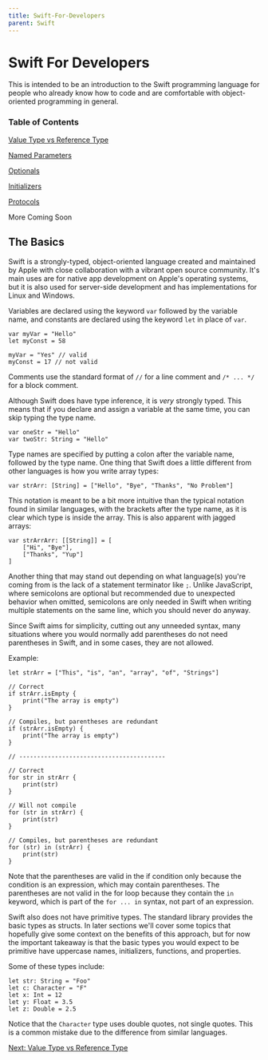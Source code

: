```yaml
---
title: Swift-For-Developers
parent: Swift
---
```

# Swift For Developers

This is intended to be an introduction to the Swift programming language for people who already know how to code and are comfortable with object-oriented programming in general.

### Table of Contents

[Value Type vs Reference Type](1-struct-class.md)

[Named Parameters](2-named-parameters.md)

[Optionals](3-optionals.md)

[Initializers](4-initializers.md)

[Protocols](5-protocols.md)

More Coming Soon

## The Basics
Swift is a strongly-typed, object-oriented language created and maintained by Apple with close collaboration with a vibrant open source community. It's main uses are for native app development on Apple's operating systems, but it is also used for server-side development and has implementations for Linux and Windows.

Variables are declared using the keyword `var` followed by the variable name, and constants are declared using the keyword `let` in place of `var`.

```
var myVar = "Hello"
let myConst = 58

myVar = "Yes" // valid
myConst = 17 // not valid
```

Comments use the standard format of `//` for a line comment and `/* ... */` for a block comment.

Although Swift does have type inference, it is *very* strongly typed. This means that if you declare and assign a variable at the same time, you can skip typing the type name.

```
var oneStr = "Hello"
var twoStr: String = "Hello"
```

Type names are specified by putting a colon after the variable name, followed by the type name. One thing that Swift does a little different from other languages is how you write array types:
```
var strArr: [String] = ["Hello", "Bye", "Thanks", "No Problem"]
```

This notation is meant to be a bit more intuitive than the typical notation found in similar languages, with the brackets after the type name, as it is clear which type is inside the array. This is also apparent with jagged arrays:

```
var strArrArr: [[String]] = [
    ["Hi", "Bye"],
    ["Thanks", "Yup"]
]
```

Another thing that may stand out depending on what language(s) you're coming from is the lack of a statement terminator like `;`. Unlike JavaScript, where semicolons are optional but recommended due to unexpected behavior when omitted, semicolons are only needed in Swift when writing multiple statements on the same line, which you should never do anyway.

Since Swift aims for simplicity, cutting out any unneeded syntax, many situations where you would normally add parentheses do not need parentheses in Swift, and in some cases, they are not allowed.

Example:
```
let strArr = ["This", "is", "an", "array", "of", "Strings"]

// Correct
if strArr.isEmpty {
    print("The array is empty")
}

// Compiles, but parentheses are redundant
if (strArr.isEmpty) {
    print("The array is empty")
}

// -----------------------------------------

// Correct
for str in strArr {
    print(str)
}

// Will not compile
for (str in strArr) {
    print(str)
}

// Compiles, but parentheses are redundant
for (str) in (strArr) {
    print(str)
}
```

Note that the parentheses are valid in the if condition only because the condition is an expression, which may contain parentheses. The parentheses are not valid in the for loop because they contain the `in` keyword, which is part of the `for ... in` syntax, not part of an expression.

Swift also does not have primitive types. The standard library provides the basic types as structs. In later sections we'll cover some topics that hopefully give some context on the benefits of this approach, but for now the important takeaway is that the basic types you would expect to be primitive have uppercase names, initializers, functions, and properties.

Some of these types include:
```
let str: String = "Foo"
let c: Character = "F"
let x: Int = 12
let y: Float = 3.5
let z: Double = 2.5
```
Notice that the `Character` type uses double quotes, not single quotes. This is a common mistake due to the difference from similar languages.

[Next: Value Type vs Reference Type](1-struct-class.md)